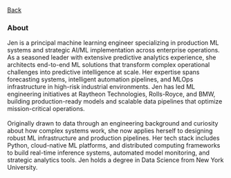 [Back](https://zenjen-devs.github.io)

### About

<p align="left">  
Jen is a principal machine learning engineer specializing in production ML systems and strategic AI/ML implementation across enterprise operations. As a seasoned leader with extensive predictive analytics experience, she architects end-to-end ML solutions that transform complex operational challenges into predictive intelligence at scale. Her expertise spans forecasting systems, intelligent automation pipelines, and MLOps infrastructure in high-risk industrial environments. 
Jen has led ML engineering initiatives at Raytheon Technologies, Rolls-Royce, and BMW, building production-ready models and scalable data pipelines that optimize mission-critical operations.
<br>
  <br>
Originally drawn to data through an engineering background and curiosity about how complex systems work, she now applies herself to designing robust ML infrastructure and production pipelines. Her tech stack includes Python, cloud-native ML platforms, and distributed computing frameworks to build real-time inference systems, automated model monitoring, and strategic analytics tools. Jen holds a degree in Data Science from New York University.

</p>






